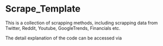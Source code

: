 # Scrape_Template

This is a collection of scrapping methods, including scrapping data from Twitter, Reddit, Youtube, GoogleTrends, Financials etc. 

The detail explanation of the code can be accessed via
